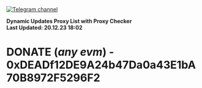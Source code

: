[![Telegram channel](https://img.shields.io/endpoint?url=https://runkit.io/damiankrawczyk/telegram-badge/branches/master?url=https://t.me/n4z4v0d)](https://t.me/n4z4v0d) 

**Dynamic Updates Proxy List with Proxy Checker**  
**Last Updated: 20.12.23 18:02**

# DONATE (_any evm_) - 0xDEADf12DE9A24b47Da0a43E1bA70B8972F5296F2
